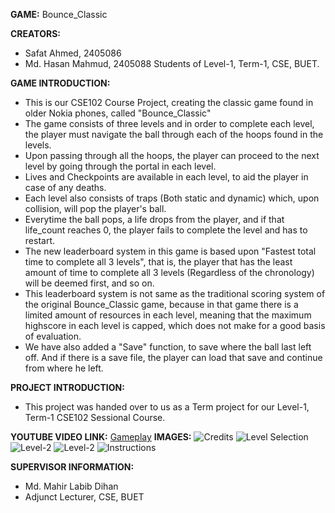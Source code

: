 **GAME:** Bounce_Classic

**CREATORS:** 
  - Safat Ahmed, 2405086
  - Md. Hasan Mahmud, 2405088
  Students of Level-1, Term-1, CSE, BUET.

**GAME INTRODUCTION:**
  - This is our CSE102 Course Project, creating the classic game found in older Nokia phones, called "Bounce_Classic"
  - The game consists of three levels and in order to complete each level, the player must navigate the ball through each of the hoops found in the levels.
  - Upon passing through all the hoops, the player can proceed to the next level by going through the portal in each level.
  - Lives and Checkpoints are available in each level, to aid the player in case of any deaths.
  - Each level also consists of traps (Both static and dynamic) which, upon collision, will pop the player's ball.
  - Everytime the ball pops, a life drops from the player, and if that life_count reaches 0, the player fails to complete the level and has to restart.
  - The new leaderboard system in this game is based upon "Fastest total time to complete all 3 levels", that is, the player that has the least amount of time to complete all 3 levels (Regardless of the chronology) will be deemed first, and so on.
  - This leaderboard system is not same as the traditional scoring system of the original Bounce_Classic game, because in that game there is a limited amount of resources in each level, meaning that the maximum highscore in each level is capped, which does not make for a good basis of evaluation.
  - We have also added a "Save" function, to save where the ball last left off. And if there is a save file, the player can load that save and continue from where he left.

**PROJECT INTRODUCTION:**
  - This project was handed over to us as a Term project for our Level-1, Term-1 CSE102 Sessional Course.

**YOUTUBE VIDEO LINK:** [Gameplay](https://youtu.be/JEmDqPKpVQE)
**IMAGES:** 
  ![Credits](Credits.png)
  ![Level Selection](levelSelection.png)
  ![Level-2](lvl2_1.png)
  ![Level-2](lvl2_2.png)
  ![Instructions](instructions.png)

**SUPERVISOR INFORMATION:**
  - Md. Mahir Labib Dihan
  - Adjunct Lecturer, CSE, BUET
